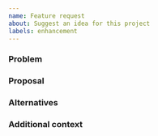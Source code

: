 ```yaml
---
name: Feature request
about: Suggest an idea for this project
labels: enhancement
---
```


### Problem

### Proposal

### Alternatives

### Additional context

